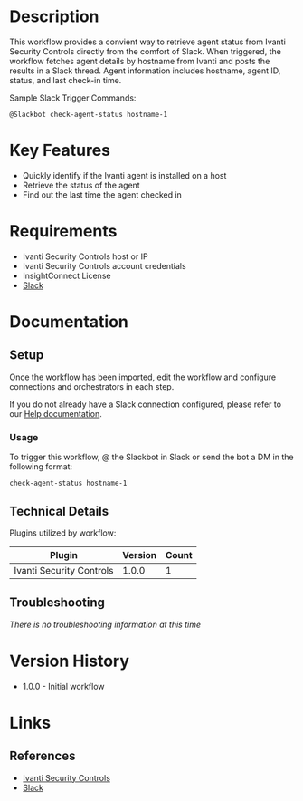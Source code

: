 # Description

This workflow provides a convient way to retrieve agent status from Ivanti Security Controls directly from the comfort of Slack. When triggered, the workflow fetches agent details by hostname from Ivanti and posts the results in a Slack thread. Agent information includes hostname, agent ID, status, and last check-in time.

Sample Slack Trigger Commands: 

`@Slackbot check-agent-status hostname-1`

# Key Features

* Quickly identify if the Ivanti agent is installed on a host
* Retrieve the status of the agent
* Find out the last time the agent checked in

# Requirements

* Ivanti Security Controls host or IP
* Ivanti Security Controls account credentials
* InsightConnect License
* [Slack](https://insightconnect.help.rapid7.com/docs/configure-slack-for-chatops)

# Documentation

## Setup

Once the workflow has been imported, edit the workflow and configure connections and orchestrators in each step.

If you do not already have a Slack connection configured, please refer to our [Help documentation](https://insightconnect.help.rapid7.com/docs/configure-slack-for-chatops).

### Usage

To trigger this workflow, @ the Slackbot in Slack or send the bot a DM in the following format:

`check-agent-status hostname-1`

## Technical Details

Plugins utilized by workflow:

|Plugin|Version|Count|
|----|----|--------|
|Ivanti Security Controls|1.0.0|1|

## Troubleshooting

_There is no troubleshooting information at this time_

# Version History

* 1.0.0 - Initial workflow

# Links

## References

* [Ivanti Security Controls](https://www.ivanti.com/products/security-controls)
* [Slack](https://slack.com)
